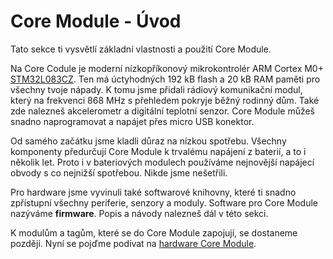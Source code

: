 # Core Module - Úvod


Tato sekce ti vysvětlí základní vlastnosti a použití Core Module.

Na Core Codule je moderní nízkopříkonový mikrokontrolér ARM Cortex M0+ [STM32L083CZ](http://www.st.com/en/microcontrollers/stm32l083cz.html).
Ten má úctyhodných 192 kB flash a 20 kB RAM paměti pro všechny tvoje nápady.
K tomu jsme přidali rádiový komunikační modul, který na frekvenci 868 MHz s přehledem pokryje běžný rodinný dům.
Také zde nalezneš akcelerometr a digitální teplotní senzor.
Core Module můžeš snadno naprogramovat a napájet přes micro USB konektor.

Od samého začátku jsme kladli důraz na nízkou spotřebu.
Všechny komponenty předurčují Core Module k trvalému napájení z baterií, a to i několik let.
Proto i v bateriových modulech používáme nejnovější napájecí obvody s co nejnižší spotřebou.
Nikde jsme nešetřili.

Pro hardware jsme vyvinuli také softwarové knihovny, které ti snadno zpřístupní všechny periferie, senzory a moduly.
Software pro Core Module nazýváme **firmware**.
Popis a návody nalezneš dál v této sekci.

K modulům a tagům, které se do Core Module zapojují, se dostaneme později.
Nyní se pojďme podívat na [hardware Core Module](core-module-hardware.md).
